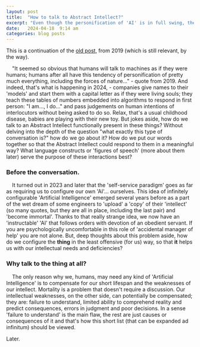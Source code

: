 ```yaml
---
layout: post
title:  "How to talk to Abstract Intellect?"
excerpt: "Even though the personification of 'AI' is in full swing, the real way to communicate with an Abstract Intellect is much more subtle and requires some in-depth understanding of Language and well-developed language skills...(which I'm striving to acquire)."
date:   2024-04-18  9:14 am
categories: blog posts
---
```

This is a continuation of the [old post](https://alxfed.github.io/blog/posts/2019/02/25/A-little-bit-of-grammar.html), from 2019 (which is still relevant, by the way).

&nbsp;&nbsp;&nbsp;&nbsp;"It seemed so obvious that humans will talk to machines as if they were humans; humans after all have this tendency of personification of pretty much everything, including the forces of nature..." - quote from 2019. And indeed, that's what is happening in 2024, - companies give names to their 'models' and start them with a capital letter as if they were living souls; they teach these tables of numbers embedded into algorithms to respond in first person: "I am..., I do..." and pass judgements on human intentions of interlocutors without being asked to do so. Relax, that's a usual childhood disease, babies are playing with their new toy. But jokes aside, how do we talk to an Abstract Intellect functionally present in these things? Without delving into the depth of the question "what exactly this type of conversation is?" how do we go about it? How do we put our words together so that the Abstract Intellect could respond to them in a meaningful way? What language constructs or 'figures of speech' (more about them later) serve the purpose of these interactions best?<br>
### Before the conversation.
&nbsp;&nbsp;&nbsp;&nbsp;It turned out in 2023 and later that the 'self-service paradigm' goes as far as requiring us to configure our own 'AI'... ourselves. This idea of infinitely configurable 'Artificial Intelligence' emerged several years before as a part of the wet dream of some engineers to 'upload' a 'copy' of their 'intellect' (so many quotes, but they are all in place, including the last pair) and 'become immortal'. Thanks to that really strange idea, we now have an 'instructable' 'AI' that follows orders with devotion of an obedient servant. If you are psychologically uncomfortable in this role of 
'accidental manager of help' you are not alone. But, deep thoughts about this problem aside, how do we configure the **thing** in the least offensive (for us) way, so that **it** helps us with our intellectual needs and deficiencies?
### Why talk to the **thing** at all?
&nbsp;&nbsp;&nbsp;&nbsp;The only reason why we, humans, may need any kind of 'Artificial Intelligence' is to compensate for our short lifespan and the weaknesses of our intellect. Mortality is a problem that doesn't require a discussion. Our intellectual weaknesses, on the other side, can potentially be compensated; they are: failure to understand, limited ability to comprehend reality and predict consequences, errors in judgment and poor decisions. In a sense 'failure to understand' is the main flaw, the rest are just causes or consequences of it and that's how this short list (that can be expanded ad infinitum) should be viewed.


Later.
